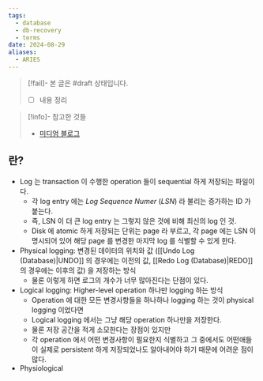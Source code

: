 ```yaml
---
tags:
  - database
  - db-recovery
  - terms
date: 2024-08-29
aliases:
  - ARIES
---
```

> [!fail]- 본 글은 #draft 상태입니다.
> - [ ] 내용 정리

> [!info]- 참고한 것들
> - [미디엄 블로그](https://medium.com/@vikas.singh_67409/algorithms-for-recovery-and-isolation-exploiting-semantics-aries-d904765fb9b8)

## 란?

- Log 는 transaction 이 수행한 operation 들이 sequential 하게 저장되는 파일이다.
	- 각 log entry 에는 *Log Sequence Numer* (*LSN*) 라 불리는 증가하는 ID 가 붙는다.
	- 즉, LSN 이 더 큰 log entry 는 그렇지 않은 것에 비해 최신의 log 인 것.
	- Disk 에 atomic 하게 저장되는 단위는 page 라 부르고, 각 page 에는 LSN 이 명시되어 있어 해당 page 를 변경한 마지막 log 를 식별할 수 있게 한다.
- Physical logging: 변경된 데이터의 위치와 값 ([[Undo Log (Database)|UNDO]] 의 경우에는 이전의 값, [[Redo Log (Database)|REDO]] 의 경우에는 이후의 값) 을 저장하는 방식
	- 물론 이렇게 하면 로그의 개수가 너무 많아진다는 단점이 있다.
- Logical logging: Higher-level operation 하나만 logging 하는 방식
	- Operation 에 대한 모든 변경사항들을 하나하나 logging 하는 것이 physical logging 이었다면
	- Logical logging 에서는 그냥 해당 operation 하나만을 저장한다.
	- 물론 저장 공간을 적게 소모한다는 장점이 있지만
	- 각 operation 에서 어떤 변경사항이 필요한지 식별하고 그 중에서도 어떤애들이 실제로 persistent 하게 저장되었나도 알아내어야 하기 때문에 어려운 점이 많다.
- Physiological 